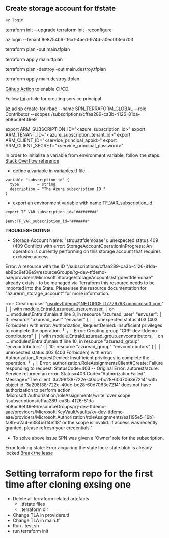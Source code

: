 ## Create storage account for tfstate

`az login`

 terraform init --upgrade
 terraform init -reconfigure

 az login --tenant 9e8754b6-f9cd-4aed-974d-a0ec0f3ed703

 terraform plan -out main.tfplan

 terraform apply main.tfplan

 terraform plan -destroy -out main.destroy.tfplan

terraform apply main.destroy.tfplan



[Github Action](https://www.youtube.com/watch?v=Ah17o_1bryo) to enable CI/CD.


Follow [thi](https://learn.microsoft.com/en-us/azure/developer/terraform/authenticate-to-azure-with-service-principle?tabs=bash) article for creating service principal

az ad sp create-for-rbac --name SPN_TERRAFORM_GLOBAL --role Contributor --scopes /subscriptions/cffaa289-ca3b-4126-81da-eb8bc9ef39e9

export ARM_SUBSCRIPTION_ID="<azure_subscription_id>"
export ARM_TENANT_ID="<azure_subscription_tenant_id>"
export ARM_CLIENT_ID="<service_principal_appid>"
export ARM_CLIENT_SECRET="<service_principal_password>"


In order to initialize a variable from environment variable, follow the steps. [Stack Overflow reference](https://stackoverflow.com/questions/36629367/getting-an-environment-variable-in-terraform-configuration)
- define a variable in variables.tf file.
```
variable "subscription_id" {
  type        = string
  description = "The Azure subscription ID."
}
```
- export an environment variable with name TF_VAR_subscription_id
```
export TF_VAR_subscription_id="#########"
```
```
$env:TF_VAR_subscription_id="#######"
```

**TROUBLESHOOTING**

- Storage Account Name: "strguattfdemoaae"): unexpected status 409 (409 Conflict) with error: StorageAccountOperationInProgress: An operation is currently performing on this storage account that requires exclusive access.


Error: A resource with the ID "/subscriptions/cffaa289-ca3b-4126-81da-eb8bc9ef39e9/resourceGroups/rg-dev-tfdemo-aae/providers/Microsoft.Storage/storageAccounts/strgdevtfdemoaae" already exists - to be managed via Terraform this resource needs to be imported into the State. Please see the resource documentation for "azurerm_storage_account" for more information.


rror: Creating user "usrdevtfdemo@NETORGFT17726763.onmicrosoft.com"
│
│   with module.EntraId.azuread_user.envuser,
│   on ..\..\modules\EntraId\main.tf line 3, in resource "azuread_user" "envuser":
│    3: resource "azuread_user" "envuser" {
│
│ unexpected status 403 (403 Forbidden) with error: Authorization_RequestDenied: Insufficient privileges to complete the operation.
╵
╷
│ Error: Creating group "GRP-dev-tfdemo-contributors"
│
│   with module.EntraId.azuread_group.envcontributors,
│   on ..\..\modules\EntraId\main.tf line 10, in resource "azuread_group" "envcontributors":
│   10: resource "azuread_group" "envcontributors" {
│
│ unexpected status 403 (403 Forbidden) with error: Authorization_RequestDenied: Insufficient privileges to complete the operation.
╵
╷
│ Error: authorization.RoleAssignmentsClient#Create: Failure responding to request: StatusCode=403 -- Original Error: autorest/azure: Service returned an error. Status=403 Code="AuthorizationFailed" Message="The client '3a298f38-722e-40dc-bc28-60d7063e7214' with object id '3a298f38-722e-40dc-bc28-60d7063e7214' does not have authorization to perform action 'Microsoft.Authorization/roleAssignments/write' over scope '/subscriptions/cffaa289-ca3b-4126-81da-eb8bc9ef39e9/resourceGroups/rg-dev-tfdemo-aae/providers/Microsoft.KeyVault/vaults/kv-dev-tfdemo-aae/providers/Microsoft.Authorization/roleAssignments/ea1195e5-16b1-fa8b-a2a4-e384b614ef18' or the scope is invalid. If access was recently granted, please refresh your credentials."

- To solve above issue SPN was given a 'Owner' role for the subscription.

Error locking state: Error acquiring the state lock: state blob is already locked
[Break the lease](https://stackoverflow.com/questions/64690427/error-locking-state-error-acquiring-the-state-lock-state-blob-is-already-locke)


# Setting terraform repo for the first time after cloning exsing one
- Delete all terraform related artefacts
  - .tfstate files
  - .terraform dir
- Change TLA in providers.tf
- Change TLA in main.tf
- Run . test.sh
- run terraform init 

